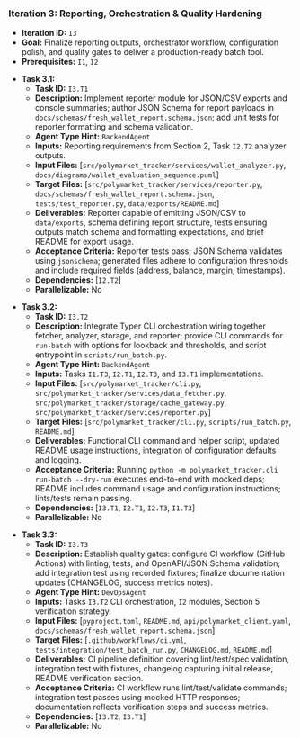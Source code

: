 <!-- anchor: iteration-3-plan -->
### Iteration 3: Reporting, Orchestration & Quality Hardening

*   **Iteration ID:** `I3`
*   **Goal:** Finalize reporting outputs, orchestrator workflow, configuration polish, and quality gates to deliver a production-ready batch tool.
*   **Prerequisites:** `I1`, `I2`

<!-- anchor: task-i3-t1 -->
*   **Task 3.1:**
    *   **Task ID:** `I3.T1`
    *   **Description:** Implement reporter module for JSON/CSV exports and console summaries; author JSON Schema for report payloads in `docs/schemas/fresh_wallet_report.schema.json`; add unit tests for reporter formatting and schema validation.
    *   **Agent Type Hint:** `BackendAgent`
    *   **Inputs:** Reporting requirements from Section 2, Task `I2.T2` analyzer outputs.
    *   **Input Files:** [`src/polymarket_tracker/services/wallet_analyzer.py`, `docs/diagrams/wallet_evaluation_sequence.puml`]
    *   **Target Files:** [`src/polymarket_tracker/services/reporter.py`, `docs/schemas/fresh_wallet_report.schema.json`, `tests/test_reporter.py`, `data/exports/README.md`]
    *   **Deliverables:** Reporter capable of emitting JSON/CSV to `data/exports`, schema defining report structure, tests ensuring outputs match schema and formatting expectations, and brief README for export usage.
    *   **Acceptance Criteria:** Reporter tests pass; JSON Schema validates using `jsonschema`; generated files adhere to configuration thresholds and include required fields (address, balance, margin, timestamps).
    *   **Dependencies:** [`I2.T2`]
    *   **Parallelizable:** No

<!-- anchor: task-i3-t2 -->
*   **Task 3.2:**
    *   **Task ID:** `I3.T2`
    *   **Description:** Integrate Typer CLI orchestration wiring together fetcher, analyzer, storage, and reporter; provide CLI commands for `run-batch` with options for lookback and thresholds, and script entrypoint in `scripts/run_batch.py`.
    *   **Agent Type Hint:** `BackendAgent`
    *   **Inputs:** Tasks `I1.T3`, `I2.T1`, `I2.T3`, and `I3.T1` implementations.
    *   **Input Files:** [`src/polymarket_tracker/cli.py`, `src/polymarket_tracker/services/data_fetcher.py`, `src/polymarket_tracker/storage/cache_gateway.py`, `src/polymarket_tracker/services/reporter.py`]
    *   **Target Files:** [`src/polymarket_tracker/cli.py`, `scripts/run_batch.py`, `README.md`]
    *   **Deliverables:** Functional CLI command and helper script, updated README usage instructions, integration of configuration defaults and logging.
    *   **Acceptance Criteria:** Running `python -m polymarket_tracker.cli run-batch --dry-run` executes end-to-end with mocked deps; README includes command usage and configuration instructions; lints/tests remain passing.
    *   **Dependencies:** [`I3.T1`, `I2.T1`, `I2.T3`, `I1.T3`]
    *   **Parallelizable:** No

<!-- anchor: task-i3-t3 -->
*   **Task 3.3:**
    *   **Task ID:** `I3.T3`
    *   **Description:** Establish quality gates: configure CI workflow (GitHub Actions) with linting, tests, and OpenAPI/JSON Schema validation; add integration test using recorded fixtures; finalize documentation updates (CHANGELOG, success metrics notes).
    *   **Agent Type Hint:** `DevOpsAgent`
    *   **Inputs:** Tasks `I3.T2` CLI orchestration, `I2` modules, Section 5 verification strategy.
    *   **Input Files:** [`pyproject.toml`, `README.md`, `api/polymarket_client.yaml`, `docs/schemas/fresh_wallet_report.schema.json`]
    *   **Target Files:** [`.github/workflows/ci.yml`, `tests/integration/test_batch_run.py`, `CHANGELOG.md`, `README.md`]
    *   **Deliverables:** CI pipeline definition covering lint/test/spec validation, integration test with fixtures, changelog capturing initial release, README verification section.
    *   **Acceptance Criteria:** CI workflow runs lint/test/validate commands; integration test passes using mocked HTTP responses; documentation reflects verification steps and success metrics.
    *   **Dependencies:** [`I3.T2`, `I3.T1`]
    *   **Parallelizable:** No
